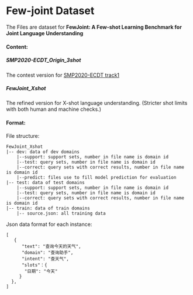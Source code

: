 # Few-joint Dataset

The Files are dataset for **FewJoint: A Few-shot Learning Benchmark for Joint Language Understanding**

#### Content:

##### SMP2020-ECDT_Origin_3shot
The contest version for [SMP2020-ECDT track1](https://smp2020.aconf.cn/smp.html#3)

##### FewJoint_Xshot
The refined version for X-shot language understanding.
(Stricter shot limits with both human and machine checks.)


#### Format:
File structure:
```
FewJoint_Xshot
|-- dev: data of dev domains
    |--support: support sets, number in file name is domain id
    |--test: query sets, number in file name is domain id
    |--correct: query sets with correct results, number in file name is domain id
    |--predict: files use to fill model prediction for evaluation
|-- test: data of test domains
    |--support: support sets, number in file name is domain id
    |--test: query sets, number in file name is domain id
    |--correct: query sets with correct results, number in file name is domain id
|-- train: data of train domains
    |-- source.json: all training data
```

Json data format for each instance:
```
[
   {
      "text": "查询今天的天气",
      "domain": "查询助手",
      "intent": "查天气",
      "slots"：{
       "日期": "今天"
     }
  },
]
```
